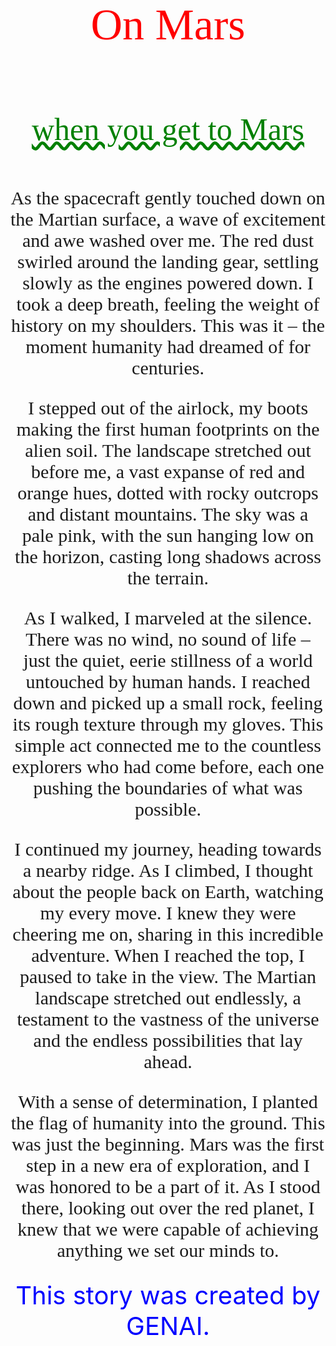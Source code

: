 <title>
The dust storm on Mars
</title>
<head>
<style>
@font-face {
font-family: rofitaste;
src: url('font/rofitaste.otf');
}
k {
color: red;
font-family: rofitaste;
font-size: 70px; /*Adjust the size as needed*/
}
.center-text {
            text-align: center;
        }
w {
color: green;
font-family: 'Edwardian Script ITC', cursive;
font-size: 50px; /*Adjust the size as needed */
}
p {
font-family: 'Bookman Old Style', Bookman Old Style;
font-size: 30px; /*Adjust the size as needed*/
}
t {
color: blue;
fornt-family: 'Calibri', Calibri;
font-size: 40px;
</style>
</head>
<body>
<div class="center-text">
  
<k>On Mars</k>

<br  /> <br    />
<w style="text-decoration: wavy underline">when you get to Mars</w>
<br   /><br   />
<p>As the spacecraft gently touched down on the Martian surface, a wave of excitement and awe washed over me. The red dust swirled around the landing gear, settling slowly as the engines powered down. I took a deep breath, feeling the weight of history on my shoulders. This was it – the moment humanity had dreamed of for centuries.

I stepped out of the airlock, my boots making the first human footprints on the alien soil. The landscape stretched out before me, a vast expanse of red and orange hues, dotted with rocky outcrops and distant mountains. The sky was a pale pink, with the sun hanging low on the horizon, casting long shadows across the terrain.

As I walked, I marveled at the silence. There was no wind, no sound of life – just the quiet, eerie stillness of a world untouched by human hands. I reached down and picked up a small rock, feeling its rough texture through my gloves. This simple act connected me to the countless explorers who had come before, each one pushing the boundaries of what was possible.

I continued my journey, heading towards a nearby ridge. As I climbed, I thought about the people back on Earth, watching my every move. I knew they were cheering me on, sharing in this incredible adventure. When I reached the top, I paused to take in the view. The Martian landscape stretched out endlessly, a testament to the vastness of the universe and the endless possibilities that lay ahead.

With a sense of determination, I planted the flag of humanity into the ground. This was just the beginning. Mars was the first step in a new era of exploration, and I was honored to be a part of it. As I stood there, looking out over the red planet, I knew that we were capable of achieving anything we set our minds to.
</p>
</body>

<footer>
<div class="center-text">
<t>This story was created by GENAI.</t>
</div>

